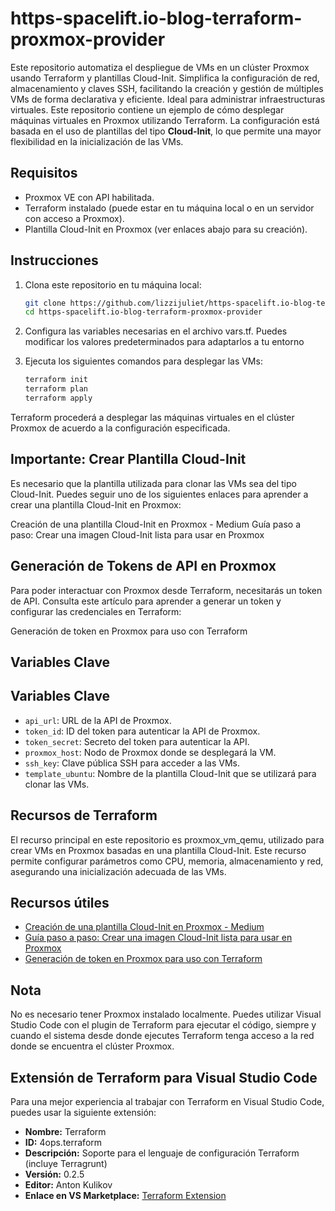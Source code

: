 # https-spacelift.io-blog-terraform-proxmox-provider
Este repositorio automatiza el despliegue de VMs en un clúster Proxmox usando Terraform y plantillas Cloud-Init. Simplifica la configuración de red, almacenamiento y claves SSH, facilitando la creación y gestión de múltiples VMs de forma declarativa y eficiente. Ideal para administrar infraestructuras virtuales.
Este repositorio contiene un ejemplo de cómo desplegar máquinas virtuales en Proxmox utilizando Terraform. La configuración está basada en el uso de plantillas del tipo **Cloud-Init**, lo que permite una mayor flexibilidad en la inicialización de las VMs.

## Requisitos
- Proxmox VE con API habilitada.
- Terraform instalado (puede estar en tu máquina local o en un servidor con acceso a Proxmox).
- Plantilla Cloud-Init en Proxmox (ver enlaces abajo para su creación).

## Instrucciones

1. Clona este repositorio en tu máquina local:
   ```bash
   git clone https://github.com/lizzijuliet/https-spacelift.io-blog-terraform-proxmox-provider.git
   cd https-spacelift.io-blog-terraform-proxmox-provider

2. Configura las variables necesarias en el archivo vars.tf. Puedes modificar los valores predeterminados para adaptarlos a tu entorno

3. Ejecuta los siguientes comandos para desplegar las VMs:
   ```bash
   terraform init
   terraform plan
   terraform apply

Terraform procederá a desplegar las máquinas virtuales en el clúster Proxmox de acuerdo a la configuración especificada.

## Importante: Crear Plantilla Cloud-Init

Es necesario que la plantilla utilizada para clonar las VMs sea del tipo Cloud-Init. Puedes seguir uno de los siguientes enlaces para aprender a crear una plantilla Cloud-Init en Proxmox:

Creación de una plantilla Cloud-Init en Proxmox - Medium
Guía paso a paso: Crear una imagen Cloud-Init lista para usar en Proxmox

## Generación de Tokens de API en Proxmox

Para poder interactuar con Proxmox desde Terraform, necesitarás un token de API. Consulta este artículo para aprender a generar un token y configurar las credenciales en Terraform:

Generación de token en Proxmox para uso con Terraform

## Variables Clave

## Variables Clave

- `api_url`: URL de la API de Proxmox.
- `token_id`: ID del token para autenticar la API de Proxmox.
- `token_secret`: Secreto del token para autenticar la API.
- `proxmox_host`: Nodo de Proxmox donde se desplegará la VM.
- `ssh_key`: Clave pública SSH para acceder a las VMs.
- `template_ubuntu`: Nombre de la plantilla Cloud-Init que se utilizará para clonar las VMs.


## Recursos de Terraform

El recurso principal en este repositorio es proxmox_vm_qemu, utilizado para crear VMs en Proxmox basadas en una plantilla Cloud-Init. Este recurso permite configurar parámetros como CPU, memoria, almacenamiento y red, asegurando una inicialización adecuada de las VMs.

## Recursos útiles

- [Creación de una plantilla Cloud-Init en Proxmox - Medium](https://medium.com/@aj.abdelwahed/proxmox-creating-a-cloud-init-template-in-proxmox-55d1d1570e12)
- [Guía paso a paso: Crear una imagen Cloud-Init lista para usar en Proxmox](https://akashrajvanshi.medium.com/step-by-step-guide-creating-a-ready-to-use-ubuntu-cloud-image-on-proxmox-03d057f04fb2)
- [Generación de token en Proxmox para uso con Terraform](https://spacelift.io/blog/terraform-proxmox-provider)

## Nota
No es necesario tener Proxmox instalado localmente. Puedes utilizar Visual Studio Code con el plugin de Terraform para ejecutar el código, siempre y cuando el sistema desde donde ejecutes Terraform tenga acceso a la red donde se encuentra el clúster Proxmox.

## Extensión de Terraform para Visual Studio Code

Para una mejor experiencia al trabajar con Terraform en Visual Studio Code, puedes usar la siguiente extensión:

- **Nombre:** Terraform
- **ID:** 4ops.terraform
- **Descripción:** Soporte para el lenguaje de configuración Terraform (incluye Terragrunt)
- **Versión:** 0.2.5
- **Editor:** Anton Kulikov
- **Enlace en VS Marketplace:** [Terraform Extension](https://marketplace.visualstudio.com/items?itemName=4ops.terraform)

